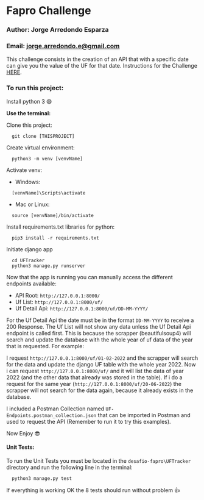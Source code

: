 # Fapro Challenge
### Author: Jorge Arredondo Esparza

### Email: jorge.arredondo.e@gmail.com

This challenge consists in the creation of an API that with a specific date can give you the value of the UF for that date. Instructions for the Challenge [HERE](https://gist.github.com/lhidalgo42/47c2c1ea4ddbfd50e4b0acd82c24bc23).

### To run this project:

Install python 3 😄

**Use the terminal:**

Clone this project:
```
  git clone [THISPROJECT]
```
Create virtual environment:
```
  python3 -m venv [venvName]
```
Activate venv:

- Windows: 
```
  [venvName]\Scripts\activate
```
- Mac or Linux:
```
  source [venvName]/bin/activate
```
Install requirements.txt libraries for python:
```
  pip3 install -r requirements.txt
```

Initiate django app
```
  cd UFTracker
  python3 manage.py runserver
```
Now that the app is running you can manually access the different endpoints available:

- API Root: `http://127.0.0.1:8000/`
- Uf List: `http://127.0.0.1:8000/uf/`
- Uf Detail Api: `http://127.0.0.1:8000/uf/DD-MM-YYYY/`

For the Uf Detail Api the date must be in the format `DD-MM-YYYY` to receive a 200 Response.
The Uf List will not show any data unless the Uf Detail Api endpoint is called first. This is because the scrapper (beautifulsoup4) will search and update the database with the whole year of uf data of the year that is requested. For example:

I request `http://127.0.0.1:8000/uf/01-02-2022` and the scrapper will search for the data and update the django UF table with the whole year 2022. Now i can request `http://127.0.0.1:8000/uf/` and it will list the data of year 2022 (and the other data that already was stored in the table). If i do a request for the same year (`http://127.0.0.1:8000/uf/20-06-2022`) the scrapper will not search for the data again, because it already exists in the database.

I included a Postman Collection named `UF-Endpoints.postman_collection.json` that can be imported in Postman and used to request the API (Remember to run it to try this examples).

Now Enjoy 😎


#### Unit Tests:
To run the Unit Tests you must be located in the `desafio-fapro\UFTracker` directory and run the following line in the terminal:
```
  python3 manage.py test
```
If everything is working OK the 8 tests should run without problem 👍
